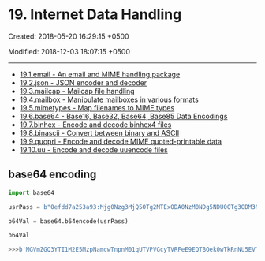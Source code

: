 # 19. Internet Data Handling

Created: 2018-05-20 16:29:15 +0500

Modified: 2018-12-03 18:07:15 +0500

---

- [19.1.email - An email and MIME handling package](https://docs.python.org/3/library/email.html)
- [19.2.json - JSON encoder and decoder](https://docs.python.org/3/library/json.html)
- [19.3.mailcap - Mailcap file handling](https://docs.python.org/3/library/mailcap.html)
- [19.4.mailbox - Manipulate mailboxes in various formats](https://docs.python.org/3/library/mailbox.html)
- [19.5.mimetypes - Map filenames to MIME types](https://docs.python.org/3/library/mimetypes.html)
- [19.6.base64 - Base16, Base32, Base64, Base85 Data Encodings](https://docs.python.org/3/library/base64.html)
- [19.7.binhex - Encode and decode binhex4 files](https://docs.python.org/3/library/binhex.html)
- [19.8.binascii - Convert between binary and ASCII](https://docs.python.org/3/library/binascii.html)
- [19.9.quopri - Encode and decode MIME quoted-printable data](https://docs.python.org/3/library/quopri.html)
- [19.10.uu - Encode and decode uuencode files](https://docs.python.org/3/library/uu.html)

## base64 encoding

```python
import base64

usrPass = b"0efdd7a253a93:Mjg0Nzg3MjQ5OTg2MTExODA0NzM0NDg5NDU0OTg3ODM3NDE"

b64Val = base64.b64encode(usrPass)

b64Val

>>>b'MGVmZGQ3YTI1M2E5MzpNamcwTnpnM01qUTVPVGcyTVRFeE9EQTBOek0wTkRnNU5EVTBPVGczT0RNM05ERQ=='
```
